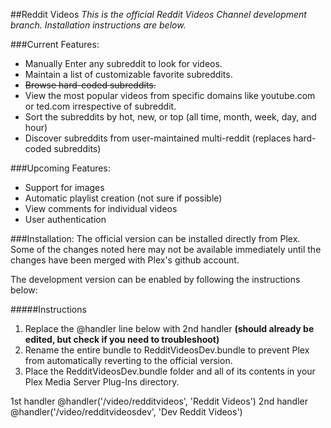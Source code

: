 ##Reddit Videos 
*This is the official Reddit Videos Channel development branch.  Installation instructions are below.*

###Current Features:
* Manually Enter any subreddit to look for videos.
* Maintain a list of customizable favorite subreddits.
* ~~Browse hard-coded subreddits.~~
* View the most popular videos from specific domains like youtube.com or ted.com irrespective of subreddit.
* Sort the subreddits by hot, new, or top (all time, month, week, day, and hour)
* Discover subreddits from user-maintained multi-reddit (replaces hard-coded subreddits)

###Upcoming Features:
* Support for images
* Automatic playlist creation (not sure if possible)
* View comments for individual videos
* User authentication

###Installation:
The official version can be installed directly from Plex.  Some of the changes noted here may not be available immediately until the changes have been merged with Plex's github account.

The development version can be enabled by following the instructions below:

#####Instructions
 1. Replace the @handler line below with 2nd handler **(should already be edited, but check if you need to troubleshoot)**
 2. Rename the entire bundle to RedditVideosDev.bundle to prevent Plex from automatically reverting to the official version.
 3. Place the RedditVideosDev.bundle folder and all of its contents in your Plex Media Server Plug-Ins directory.

 1st handler
 @handler('/video/redditvideos', 'Reddit Videos')
 2nd handler
 @handler('/video/redditvideosdev', 'Dev Reddit Videos')
